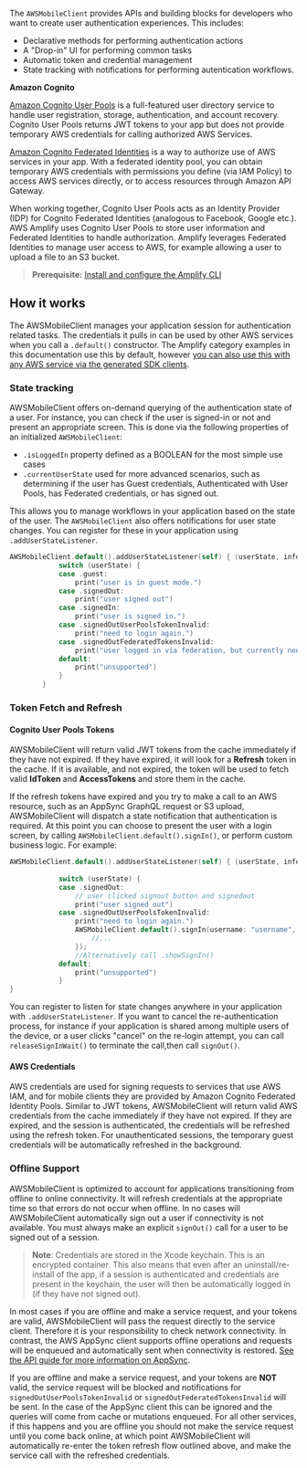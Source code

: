 The `AWSMobileClient` provides APIs and building blocks for developers who want to create user authentication experiences. This includes: 
- Declarative methods for performing authentication actions
- A "Drop-in" UI for performing common tasks
- Automatic token and credential management
- State tracking with notifications for performing autentication workflows.

**Amazon Cognito**

[Amazon Cognito User Pools](https://docs.aws.amazon.com/cognito/latest/developerguide/cognito-user-identity-pools.html) is a full-featured user directory service to handle user registration, storage, authentication, and account recovery. Cognito User Pools returns JWT tokens to your app but does not provide temporary AWS credentials for calling authorized AWS Services.

[Amazon Cognito Federated Identities](https://docs.aws.amazon.com/cognito/latest/developerguide/cognito-identity.html) is a way to authorize use of AWS services in your app. With a federated identity pool, you can obtain temporary AWS credentials with permissions you define (via IAM Policy) to access AWS services directly, or to access resources through Amazon API Gateway.

When working together, Cognito User Pools acts as an Identity Provider (IDP) for Cognito Federated Identities (analogous to Facebook, Google etc.). AWS Amplify uses Cognito User Pools to store user information and Federated Identities to handle authorization. Amplify leverages Federated Identities to manage user access to AWS, for example allowing a user to upload a file to an S3 bucket.

> **Prerequisite:** [Install and configure the Amplify CLI](/cli/start/install)

## How it works

The AWSMobileClient manages your application session for authentication related tasks. The credentials it pulls in can be used by other AWS services when you call a `.default()` constructor. The Amplify category examples in this documentation use this by default, however [you can also use this with any AWS service via the generated SDK clients](~/sdk/configuration/setup-options.md#direct-aws-service-access).

### State tracking

AWSMobileClient offers on-demand querying of the authentication state of a user. For instance, you can check if the user is signed-in or not and present an appropriate screen. This is done via the following properties of an initialized `AWSMobileClient`:

- `.isLoggedIn` property defined as a BOOLEAN for the most simple use cases
- `.currentUserState` used for more advanced scenarios, such as determining if the user has Guest credentials, Authenticated with User Pools, has Federated credentials, or has signed out.

This allows you to manage workflows in your application based on the state of the user. The `AWSMobileClient` also offers notifications for user state changes. You can register for these in your application using `.addUserStateListener`.

```swift
AWSMobileClient.default().addUserStateListener(self) { (userState, info) in
            switch (userState) {
            case .guest:
                print("user is in guest mode.")
            case .signedOut:
                print("user signed out")
            case .signedIn:
                print("user is signed in.")
            case .signedOutUserPoolsTokenInvalid:
                print("need to login again.")
            case .signedOutFederatedTokensInvalid:
                print("user logged in via federation, but currently needs new tokens")
            default:
                print("unsupported")
            }
        }
```

### Token Fetch and Refresh

#### Cognito User Pools Tokens
AWSMobileClient will return valid JWT tokens from the cache immediately if they have not expired. If they have expired, it will look for a **Refresh** token in the cache. If it is available, and not expired, the token will be used to fetch valid **IdToken** and **AccessTokens** and store them in the cache.

If the refresh tokens have expired and you try to make a call to an AWS resource, such as an AppSync GraphQL request or S3 upload, AWSMobileClient will dispatch a state notification that authentication is required. At this point you can choose to present the user with a login screen, by calling `AWSMobileClient.default().signIn()`, or perform custom business logic. For example:

```swift
AWSMobileClient.default().addUserStateListener(self) { (userState, info) in
            
            switch (userState) {
            case .signedOut:
                // user clicked signout button and signedout
                print("user signed out")
            case .signedOutUserPoolsTokenInvalid:
                print("need to login again.")
                AWSMobileClient.default().signIn(username: "username", password: "password", completionHandler: { (res, err) in
                    //...
                });
                //Alternatively call .showSignIn()
            default:
                print("unsupported")
            }
}
```

You can register to listen for state changes anywhere in your application with `.addUserStateListener`. If you want to cancel the re-authentication process, for instance if your application is shared among multiple users of the device, or a user clicks "cancel" on the re-login attempt, you can call `releaseSignInWait()` to terminate the call,then call `signOut()`.

#### AWS Credentials

AWS credentials are used for signing requests to services that use AWS IAM, and for mobile clients they are provided by Amazon Cognito Federated Identity Pools. Similar to JWT tokens, AWSMobileClient will return valid AWS credentials from the cache immediately if they have not expired. If they are expired, and the session is authenticated, the credentials will be refreshed using the refresh token. For unauthenticated sessions, the temporary guest credentials will be automatically refreshed in the background. 

### Offline Support

AWSMobileClient is optimized to account for applications transitioning from offline to online connectivity. It will refresh credentials at the appropriate time so that errors do not occur when offline. In no cases will AWSMobileClient automatically sign out a user if connectivity is not available. You must always make an explicit `signOut()` call for a user to be signed out of a session. 

> **Note**: Credentials are stored in the Xcode keychain. This is an encrypted container. This also means that even after an uninstall/re-install of the app, if a session is authenticated and credentials are present in the keychain, the user will then be automatically logged in (if they have not signed out).

In most cases if you are offline and make a service request, and your tokens are valid, AWSMobileClient will pass the request directly to the service client. Therefore it is your responsibility to check network connectivity. In contrast, the AWS AppSync client supports offline operations and requests will be enqueued and automatically sent when connectivity is restored. [See the API guide for more information on AppSync](/sdk/api/graphql?platform=ios).

If you are offline and make a service request, and your tokens are **NOT** valid, the service request will be blocked and notifications for `signedOutUserPoolsTokenInvalid` or `signedOutFederatedTokensInvalid` will be sent. In the case of the AppSync client this can be ignored and the queries will come from cache or mutations enqueued. For all other services, if this happens and you are offline you should not make the service request until you come back online, at which point AWSMobileClient will automatically re-enter the token refresh flow outlined above, and make the service call with the refreshed credentials.
